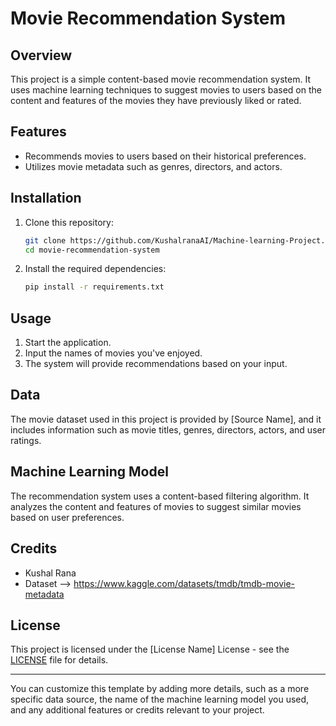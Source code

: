# Movie Recommendation System

## Overview

This project is a simple content-based movie recommendation system. It uses machine learning techniques to suggest movies to users based on the content and features of the movies they have previously liked or rated.

## Features

- Recommends movies to users based on their historical preferences.
- Utilizes movie metadata such as genres, directors, and actors.

## Installation

1. Clone this repository:

   ```bash
   git clone https://github.com/KushalranaAI/Machine-learning-Project.git
   cd movie-recommendation-system
   ```

2. Install the required dependencies:

   ```bash
   pip install -r requirements.txt
   ```


## Usage

1. Start the application.
2. Input the names of movies you've enjoyed.
3. The system will provide recommendations based on your input.

## Data

The movie dataset used in this project is provided by [Source Name], and it includes information such as movie titles, genres, directors, actors, and user ratings.

## Machine Learning Model

The recommendation system uses a content-based filtering algorithm. It analyzes the content and features of movies to suggest similar movies based on user preferences.

## Credits

- Kushal Rana
- Dataset --> https://www.kaggle.com/datasets/tmdb/tmdb-movie-metadata

## License

This project is licensed under the [License Name] License - see the [LICENSE](LICENSE) file for details.

---

You can customize this template by adding more details, such as a more specific data source, the name of the machine learning model you used, and any additional features or credits relevant to your project.

